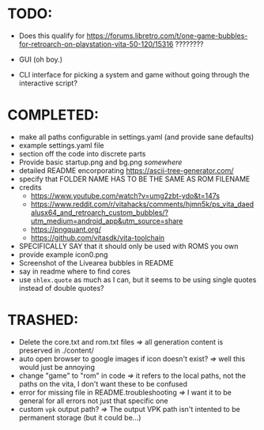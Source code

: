 # TODO:

- Does this qualify for https://forums.libretro.com/t/one-game-bubbles-for-retroarch-on-playstation-vita-50-120/15316 ????????

- GUI (oh boy.)

- CLI interface for picking a system and game without going through the interactive script?

# COMPLETED:
- make all paths configurable in settings.yaml (and provide sane defaults)
- example settings.yaml file
- section off the code into discrete parts
- Provide basic startup.png and bg.png _somewhere_
- detailed README encorporating https://ascii-tree-generator.com/
- specify that FOLDER NAME HAS TO BE THE SAME AS ROM FILENAME
- credits
  - https://www.youtube.com/watch?v=umg2zbt-ydo&t=147s
  - https://www.reddit.com/r/vitahacks/comments/hjmn5k/ps_vita_daedalusx64_and_retroarch_custom_bubbles/?utm_medium=android_app&utm_source=share
  - https://pngquant.org/
  - https://github.com/vitasdk/vita-toolchain
- SPECIFICALLY SAY that it should only be used with ROMS you own
- provide example icon0.png
- Screenshot of the Livearea bubbles in README
- say in readme where to find cores
- use `shlex.quote` as much as I can, but it seems to be using single quotes instead of double quotes?

# TRASHED:
- Delete the core.txt and rom.txt files _=>_ all generation content is preserved in ./content/
- auto open browser to google images if icon doesn't exist? _=>_ well this would just be annoying
- change "game" to "rom" in code _=>_ it refers to the local paths, not the paths on the vita, I don't want these to be confused
- error for missing file in README.troubleshooting _=>_ I want it to be general for all errors not just that specific one
- custom `vpk` output path? _=>_ The output VPK path isn't intented to be permanent storage (but it could be...)
